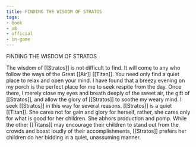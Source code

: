 ```yaml
---
title: FINDING THE WISDOM OF STRATOS
tags:
- book
- u8
- official
- in-game
---
```


FINDING THE WISDOM OF STRATOS  
  
The wisdom of [[Stratos]] is not difficult to find. It will come to any who follow the ways of the Great [[Air]] [[Titan]]. You need only find a quiet place to relax and open your mind. I have found that a breezy evening on my porch is the perfect place for me to seek respite from the day. Once there, I merely close my eyes and breath deeply of the sweet air, the gift of [[Stratos]], and allow the glory of [[Stratos]] to soothe my weary mind. I seek [[Stratos]] in this way for several reasons. [[Stratos]] is a quiet [[Titan]]. She cares not for gain and glory for herself, rather, she cares only for what is good for her children. She abhors production and pomp. While the other [[Titans]] may encourage their children to stand out from the crowds and boast loudly of their accomplishments, [[Stratos]] prefers her children do her bidding in a quiet, unassuming manner. 